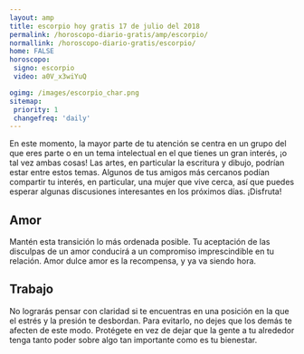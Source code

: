 ```yaml
---
layout: amp
title: escorpio hoy gratis 17 de julio del 2018 
permalink: /horoscopo-diario-gratis/amp/escorpio/
normallink: /horoscopo-diario-gratis/escorpio/
home: FALSE
horoscopo:
 signo: escorpio
 video: a0V_x3wiYuQ

ogimg: /images/escorpio_char.png
sitemap:
 priority: 1
 changefreq: 'daily'
---
```



En este momento, la mayor parte de tu atención se centra en un grupo del que eres parte o en un tema intelectual en el que tienes un gran interés, ¡o tal vez ambas cosas! Las artes, en particular la escritura y dibujo, podrían estar entre estos temas. Algunos de tus amigos más cercanos podían compartir tu interés, en particular, una mujer que vive cerca, así que puedes esperar algunas discusiones interesantes en los próximos días. ¡Disfruta!

## Amor

Mantén esta transición lo más ordenada posible. Tu aceptación de las disculpas de un amor conducirá a un compromiso imprescindible en tu relación. Amor dulce amor es la recompensa, y ya va siendo hora.

## Trabajo

No lograrás pensar con claridad si te encuentras en una posición en la que el estrés y la presión te desbordan. Para evitarlo, no dejes que los demás te afecten de este modo. Protégete en vez de dejar que la gente a tu alrededor tenga tanto poder sobre algo tan importante como es tu bienestar.